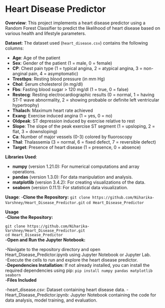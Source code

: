 # Heart Disease Predictor

**Overview**:
This project implements a heart disease predictor using a Random Forest Classifier to predict the likelihood of heart disease based on various health and lifestyle parameters.

**Dataset**:
The dataset used (`heart_disease.csv`) contains the following columns:

- **Age**: Age of the patient
- **Sex**: Gender of the patient (1 = male, 0 = female)
- **CP**: Chest pain type (1 = typical angina, 2 = atypical angina, 3 = non-anginal pain, 4 = asymptomatic)
- **Trestbps**: Resting blood pressure (in mm Hg)
- **Chol**: Serum cholesterol (in mg/dl)
- **Fbs**: Fasting blood sugar > 120 mg/dl (1 = true, 0 = false)
- **Restecg**: Resting electrocardiographic results (0 = normal, 1 = having ST-T wave abnormality, 2 = showing probable or definite left ventricular hypertrophy)
- **Thalach**: Maximum heart rate achieved
- **Exang**: Exercise induced angina (1 = yes, 0 = no)
- **Oldpeak**: ST depression induced by exercise relative to rest
- **Slope**: The slope of the peak exercise ST segment (1 = upsloping, 2 = flat, 3 = downsloping)
- **Ca**: Number of major vessels (0-3) colored by fluoroscopy
- **Thal**: Thalassemia (3 = normal, 6 = fixed defect, 7 = reversible defect)
- **Target**: Presence of heart disease (1 = presence, 0 = absence)

**Libraries Used**:
- **numpy** (version 1.21.0): For numerical computations and array operations.
- **pandas** (version 1.3.0): For data manipulation and analysis.
- **matplotlib** (version 3.4.2): For creating visualizations of the data.
- **seaborn** (version 0.11.1): For statistical data visualization.

**Usage**:
-**Clone the Repository:**
```git clone https://github.com/Niharika-Varshney/Heart_Disease_Predictor.git```
```cd Heart_Disease_Predictor```





**Usage**
<br>
-**Clone the Repository:**

```git clone https://github.com/Niharika-Varshney/Heart_Disease_Predictor.git``` <br>
```cd Heart_Disease_Predictor```
<br>
-**Open and Run the Jupyter Notebook:**
<br>

-Navigate to the repository directory and open Heart_Disease_Predictor.ipynb using Jupyter Notebook or Jupyter Lab.<br>
-Execute the cells to run and explore the heart disease predictor.
<br>
-**Dependencies Installation:**
If not already installed, you can install the required dependencies using pip:
```pip install numpy pandas matplotlib seaborn```
<br>
-**Files Included**

-heart_disease.csv: Dataset containing heart disease data.
-Heart_Disease_Predictor.ipynb: Jupyter Notebook containing the code for data analysis, model training, and evaluation.
